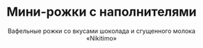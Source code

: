 ---
#site_title: Продукт # Заголовок страницы (вкладка в браузере)
uniclass: product-4 # Это трогать не нужно
many_brands: true

#------ Карточка товара ------
title: Мини-рожки с наполнителями # Заголовок, который будет везде отображаться
tumbnail: /assets/images/products/tumb-product-4.png # Изображение для карточки товара

#------ Отдельная страница товара - 1 экран ------
title_section: Мини-рожки с наполнителями # Название продукта на странице
subtitle: Вафельные рожки со вкусами шоколада и сгущенного молока «Nikitimo» # Подзаголовок
describe: Хрустящие десерты с кремовой начинкой со вкусом шоколада и сгущенного молока # Описание под заголовком
size_upakovki: 220x180x50, 220x180x70 мм # Размер упаковки
count_in: 12 шт, 5 шт, 3 кг россыпью # Кол-во в гофрокоробе
size_gofro: 390x260x225 мм # Размер гофрокороба

#------ Преимущества - 2 экран ------
# Одна карточка состоит из двух полей - img и text. Оба поля нужно заполнять, чтобы они отобазились на странице
advantages:
    - img: /assets/images/icons/party.svg
      text: Идеально подойдет для детского праздника
    - img: /assets/images/icons/nach.svg
      text: Вкусная начинка
    - img: /assets/images/icons/upack.svg
      text: Практичная упаковка

#------ Продукция бренда - 3 экран ------
# Обязательные параметры: img - картинка которая будет отображаться
# Необязательные: img_slider - если нужна другая картинка в слайдере на первом экране
# exlude_slider - если НЕ нужно показывать в слайдере на первом экране, возможные значения: true - убрать, false - оставить как было (либо можно просто убрать этот параметр)
# subtitle, describe, size_upakovki, count_in, size_gofro - все настройки как на первом экране
brands_products:
    - img: /assets/images/products/product-4/brands/item-1.png
      is_first_slide: true
    - img: /assets/images/products/product-4/brands/item-2.png
      subtitle: Вафельные рожки со вкусами шоколада и сгущенного молока «Verno» # Подзаголовок
      describe: Хрустящие десерты с кремовой начинкой со вкусом шоколада и сгущенного молока # Описание под заголовком
      size_upakovki: 220x180x50, 220x180x70 мм # Размер упаковки
      count_in: 12 шт, 5 шт, 3 кг россыпью # Кол-во в гофрокоробе
      size_gofro: 390x260x225 мм # Размер гофрокороба
    - img: /assets/images/products/product-4/brands/item-3.png
      subtitle: Вафельные рожки со вкусом шоколада «Verno» # Подзаголовок
      describe: Хрустящие десерты с шоколадной начинкой # Описание под заголовком
      size_upakovki: 95x95x160 мм # Размер упаковки
      count_in: 12 шт # Кол-во в гофрокоробе
      size_gofro: 400х300х180 мм # Размер гофрокороба
---